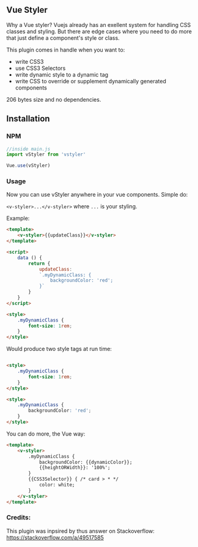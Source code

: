 ## Vue Styler

Why a Vue styler? Vuejs already has an exellent system for handling CSS classes and styling. But there are edge cases where you need to do more that just define a component's style or class.

This plugin comes in handle when you want to:

* write CSS3
* use CSS3 Selectors
* write dynamic style to a dynamic <style></style> tag
* write CSS to override or supplement dynamically generated components

206 bytes size and no dependencies.

## Installation

### NPM 

```javascript
//inside main.js
import vStyler from 'vstyler'

Vue.use(vStyler)

```

### Usage

Now you can use vStyler anywhere in your vue components. Simple do:

`<v-styler>...</v-styler>` where `...` is your styling.

Example:
```html
<template>
    <v-styler>{{updateClass}}</v-styler>
</template>

<script>
    data () {
        return {
            updateClass: 
            `.myDynamicClass: {
                backgroundColor: 'red';
            }`
        }
    }
</script>

<style>
    .myDynamicClass {
        font-size: 1rem;
    }
</style>

```

Would produce two style tags at run time:

```html

<style>
    .myDynamicClass {
        font-size: 1rem;
    }
</style>

<style>
    .myDynamicClass {
        backgroundColor: 'red';
    }
</style>

```

You can do more, the Vue way:

```html
<template>
    <v-styler>
        .myDynamicClass {
            backgroundColor: {{dynamicColor}};
            {{heightORWidth}}: '100%';
        }
        {{CSS3Selector}} { /* card > * */
            color: white;
        }
    </v-styler>
</template>
```

### Credits:

This plugin was inpsired by thus answer on Stackoverflow: https://stackoverflow.com/a/49517585
